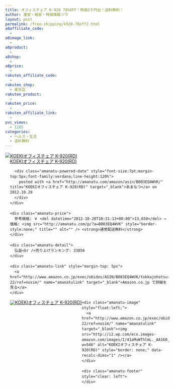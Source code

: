 ```yaml
---
title: オフィスチェア K-920 78%OFF！特価2千円台！送料無料！
author: 激安・格安・特価情報ツウ
layout: post
permalink: /free-shipping/k920-78off2.html
a8affiliate_code:
  - 
a8image_link:
  - 
a8product:
  - 
a8shop:
  - 
a8price:
  - 
rakuten_affiliate_code:
  - 
rakuten_shop:
  - 楽天店
rakuten_product:
  - 
rakuten_price:
  - 
rakuten_affiliate_link:
  - 
pvc_views:
  - 1185
categories:
  - ヘルス・生活
  - 送料無料
---
```

<div class="amanatu-box" style="margin-bottom:0px;">
  <div class="amanatu-image" style="float:left;">
    <a href="http://www.amazon.co.jp/exec/obidos/ASIN/B003EQ4WVK/tokkajohotsu-22/ref=nosim/" name="amanatulink" target="_blank"><img src="http://i1.wp.com/ecx.images-amazon.com/images/I/41lw8Z0lChL._SL160_.jpg?w=546" alt="KOEKIオフィスチェア K-920(RD)" style="border: none;" data-recalc-dims="1" /></a>
  </div>
  
  <div class="amanatu-info" style="float:left;margin-left:15px;line-height:120%">
    <div class="amanatu-name" style="margin-bottom:10px;line-height:120%">
      <a href="http://www.amazon.co.jp/exec/obidos/ASIN/B003EQ4WVK/tokkajohotsu-22/ref=nosim/" name="amanatulink" target="_blank">KOEKIオフィスチェア K-920(RD)</a> 
      
      <div class="amanatu-powered-date" style="font-size:7pt;margin-top:5px;font-family:verdana;line-height:120%">
        posted with <a href="http://amanatu.com/amazon/asin/B003EQ4WVK/" title="KOEKIオフィスチェア K-920(RD)" target="_blank">あまなつ</a> on 2012.10.20
      </div>
    </div>
    
    <div class="amanatu-price">
      参考価格: ￥ <del datetime="2012-10-20T10:31:13+00:00">13,650</del> → 価格: <img src="http://amanatu.com/p/?a=B003EQ4WVK" style="border-style:none;" title="" alt="" /> <strong>通常配送無料</strong>
    </div>
    
    <div class="amanatu-detail">
      弘益<br />売り上げランキング: 33056
    </div>
    
    <div class="amanatu-link" style="margin-top: 5px">
      <a href="http://www.amazon.co.jp/exec/obidos/ASIN/B003EQ4WVK/tokkajohotsu-22/ref=nosim/" name="amanatulink" target="_blank">Amazon.co.jp で詳細を見る</a>
    </div>
  </div>
  
  <div class="amanatu-footer" style="clear: left">
  </div>
  
  <div class="amanatu-imageset">
    <div class="amanatu-image" style="float:left;">
      <a href="http://www.amazon.co.jp/exec/obidos/ASIN/B003EQ4WVK/tokkajohotsu-22/ref=nosim/" name="amanatulink" target="_blank"><img src="http://i0.wp.com/ecx.images-amazon.com/images/I/41j0QoxMPyL._AA160_.jpg?w=546" alt="KOEKIオフィスチェア K-920(RD)" style="border: none;" data-recalc-dims="1" /></a>
    </div>
    
    <div class="amanatu-image" style="float:left;">
      <a href="http://www.amazon.co.jp/exec/obidos/ASIN/B003EQ4WVK/tokkajohotsu-22/ref=nosim/" name="amanatulink" target="_blank"><img src="http://i2.wp.com/ecx.images-amazon.com/images/I/41aMuWThlmL._AA160_.jpg?w=546" alt="KOEKIオフィスチェア K-920(RD)" style="border: none;" data-recalc-dims="1" /></a>
    </div>
    
    <div class="amanatu-footer" style="clear: left">
    </div>
  </div>
</div>